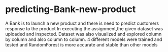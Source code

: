 # predicting-Bank-new-product
A Bank is to launch a new product and there is need to predict customers response to the product
In executing the assignment,the given dataset was uploaded and inspected. Dataset was also visualized and explored column by column and also column to column.
4 different models were trained and tested and RandomForest is more accurate and stable than other models
